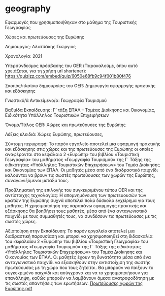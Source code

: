 # geography
Εφαρμογές που χρησιμοποιήθηκαν στο μάθημα της Τουριστικής Γεωγραφίας

Χώρες και πρωτεύουσες της Ευρώπης

Δημιουργός: Αλατσάκης Γεώργιος

Χρονολογία: 2021

Υπερσύνδεσμος πρόσβασης του OER (Παρακαλούμε, όπου αυτό χρειάζεται, για τη χρήση url shortener): https://quizizz.com/embed/quiz/6050e68fb9c94f001b80f476 

Σκοπός/πλαίσιο δημιουργίας του OER: Δημιουργία εφαρμογής πρακτικής και εξάσκησης

Γνωστικό/ά Αντικείμενο/α: Γεωγραφία Τουρισμού

Βαθμίδα Εκπαίδευσης: Γ’ τάξη ΕΠΑΛ – Τομέας Διοίκησης και Οικονομίας, Ειδικότητα Υπάλληλος Τουριστικών Επιχειρήσεων

Όνομα/Τίτλος OER: Χώρες και πρωτεύουσες της Ευρώπης

Λέξεις κλειδιά: Χώρες Ευρώπης, πρωτεύουσες,  

Σύντομη περιγραφή:
Το παρόν εργαλείο αποτελεί μια εφαρμογή πρακτικής και εξάσκησης στις χώρες και της πρωτεύουσες της Ευρώπης οι οποίες αναφέρονται στο κεφάλαιο 2 «Ευρώπη» του βιβλίου «Τουριστική Γεωγραφία» του μαθήματος «Γεωργαφία Τουρισμού» της Γ΄ Τάξης της ειδικότητας «Υπάλληλος Τουριστικών Επιχειρήσεων» του Τομέα Διοίκησης και Οικονομίας των ΕΠΑΛ. Οι μαθητές μέσα από ένα διαδραστικό παιχνίδι καλούνται να βρουν τις σωστές πρωτεύουσες των χωρών της Ευρώπης, συναγωνιζόμενοι μεταξύ τους. 

Προβληματική της επιλογής του συγκεκριμένου τύπου OER και της αντίστοιχης τεχνολογίας: 
Η απομνημόνευση των πρωτευουσών των κρατών της Ευρώπης συχνά αποτελεί πολύ δύσκολο εγχείρημα για τους μαθητές. Η χρησιμοποίηση της παραπάνω εφαρμογής πρακτικής και εξάσκησης θα βοηθήσει τους μαθητές, μέσα από ένα ανταγωνιστικό παιχνίδι με τους συμμαθητές τους, να συνδέσουν τις πρωτεύουσες με τις σωστές χώρες. 
 
Αξιοποίηση στην Εκπαίδευση: 
Το παρόν εργαλείο αποτελεί μια διαδραστική παρουσίαση και μπορεί να χρησιμοποιηθεί στη διδασκαλία του κεφαλαίου 2 «Ευρώπη» του βιβλίου «Τουριστική Γεωγραφία» του μαθήματος «Γεωργαφία Τουρισμού» της Γ΄ Τάξης της ειδικότητας «Υπάλληλος Τουριστικών Επιχειρήσεων» του Τομέα Διοίκησης και Οικονομίας των ΕΠΑΛ. Οι μαθητές έχουν τη δυνατότητα μέσα από ένα ανταγωνιστικό παιχνίδι να εξασκηθούν στην αντιστοίχιση της σωστής πρωτεύουσας με τη χώρα που τους ζητείται. Θα μπορούν να παίξουν το συγκεκριμένο παιχνίδι και ασύγχρονα και να το χρησιμοποιήσουν για επανάληψη, καθώς μπορούν να λαμβάνουν άμεσα ανατροφοδότηση με τις σωστές απαντήσεις των ερωτήσεων.
[Πρωτεύουσες χωρών της Ευρώπης.pdf](https://github.com/alatsas/geography/files/15459122/default.pdf)
